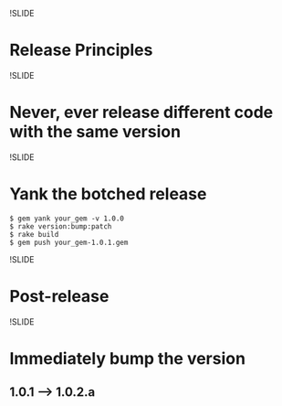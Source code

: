 !SLIDE
# Release Principles

!SLIDE
# Never, ever release different code with the same version

!SLIDE
# Yank the botched release

    $ gem yank your_gem -v 1.0.0
    $ rake version:bump:patch 
    $ rake build
    $ gem push your_gem-1.0.1.gem

!SLIDE
# Post-release

!SLIDE
# Immediately bump the version
## 1.0.1 --> 1.0.2.a

